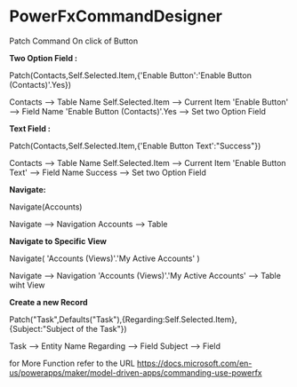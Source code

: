 # PowerFxCommandDesigner

Patch Command On click of Button

**Two Option Field :** 

Patch(Contacts,Self.Selected.Item,{'Enable Button':'Enable Button (Contacts)'.Yes})

Contacts --> Table Name
Self.Selected.Item --> Current Item
'Enable Button' --> Field Name
'Enable Button (Contacts)'.Yes --> Set two Option Field


**Text Field :** 

Patch(Contacts,Self.Selected.Item,{'Enable Button Text':"Success"})

Contacts --> Table Name
Self.Selected.Item --> Current Item
'Enable Button Text' --> Field Name
Success --> Set two Option Field

**Navigate:**

Navigate(Accounts)

Navigate --> Navigation
Accounts --> Table

**Navigate to Specific View**

Navigate( 'Accounts (Views)'.'My Active Accounts' )

Navigate --> Navigation
'Accounts (Views)'.'My Active Accounts' --> Table wiht View

**Create a new Record**

Patch("Task",Defaults("Task"),{Regarding:Self.Selected.Item},{Subject:"Subject of the Task"})

Task --> Entity Name
Regarding --> Field
Subject --> Field


for More Function refer to the URL
https://docs.microsoft.com/en-us/powerapps/maker/model-driven-apps/commanding-use-powerfx
